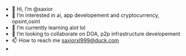- 👋 Hi, I’m @saxior
- 👀 I’m interested in ai, app developement and cryptocurrency, opsint,osint 
- 🌱 I’m currently learning alot lol
- 💞️ I’m looking to collaborate on DOA, p2p infrastructure developement
- 📫 How to reach me saxiorxl999@duck.com
- 

<!---
fullmotion87/fullmotion87 is a ✨ special ✨ repository because its `README.md` (this file) appears on your GitHub profile.
You can click the Preview link to take a look at your changes.
--->
